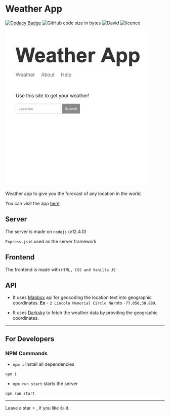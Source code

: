 # Weather App

[![Codacy Badge](https://api.codacy.com/project/badge/Grade/646f5e9586d94cd58eaf43597f7d7a8c)](https://app.codacy.com/app/shubhampal1898/Weather-App?utm_source=github.com&utm_medium=referral&utm_content=shubhampal98/Weather-App&utm_campaign=Badge_Grade_Dashboard)
![GitHub code size in bytes](https://img.shields.io/github/languages/code-size/shubhampal98/Weather-App.svg)
![David](https://img.shields.io/david/shubhampal98/Weather-App.svg)
![licence](https://img.shields.io/github/license/shubhampal98/Weather-App.svg)

![Weather App](public/img/app.png)

Weather app to give you the forecast of any location in the world.

You can visit the app [here](https://shubham-weatherapp.herokuapp.com/)

## Server

The server is made on `nodejs` (v12.4.0)

`Express.js` is used as the server framework

## Frontend

The frontend is made with `HTML, CSS and Vanilla JS`

## API

* It uses [Mapbox](https://www.mapbox.com/) api for geocoding the location text into geographic coordinates.
  **Ex** - `2 Lincoln Memorial Circle NW` into `-77.050,38.889`.

* It uses [Darksky](https://darksky.net/dev) to fetch the weather data by provding the geographic coordinates.

---

## For Developers

### NPM Commands

* `npm i` install all dependencies

```terminal
npm i
```

* `npm run start` starts the server

```terminal
npm run start
```

---

Leave a star :star: , if you like :+1: it.
